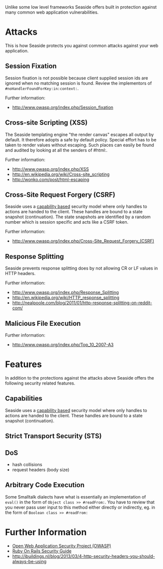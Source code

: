 Unlike some low level frameworks Seaside offers built in protection against many common web application vulnerabilities.

# Attacks #

This is how Seaside protects you against common attacks against your web application.

## Session Fixation ##
Session fixation is not possible because client supplied session ids are ignored when no matching session is found. Review the implementors of `#noHandlerFoundForKey:in:context:`.

Further information:
  * http://www.owasp.org/index.php/Session_fixation

## Cross-site Scripting (XSS) ##
The Seaside templating engine "the render canvas" escapes all output by default. It therefore adopts a safe by default policy. Special effort has to be taken to render values without escaping. Such places can easily be found and audited by looking at all the senders of #html:.

Further information:
  * http://www.owasp.org/index.php/XSS
  * http://en.wikipedia.org/wiki/Cross-site_scripting
  * http://wonko.com/post/html-escaping

## Cross-Site Request Forgery (CSRF) ##
Seaside uses a [capability based](https://en.wikipedia.org/wiki/Capability-based_security) security model where only handles to actions are handed to the client. These handles are bound to a state snapshot (continuation). The state snapshots are identified by a random number which is session specific and acts like a CSRF token.

Further information:
  * http://www.owasp.org/index.php/Cross-Site_Request_Forgery_(CSRF)

## Response Splitting ##
Seaside prevents response splitting does by not allowing CR or LF values in HTTP headers.

Further information:
  * http://www.owasp.org/index.php/Response_Splitting
  * http://en.wikipedia.org/wiki/HTTP_response_splitting
  * http://nealpoole.com/blog/2011/01/http-response-splitting-on-reddit-com/

## Malicious File Execution ##
Further information:
  * http://www.owasp.org/index.php/Top_10_2007-A3

# Features #
In addition to the protections against the attacks above Seaside offers the following security related features.

## Capabilities ##
Seaside uses a [capability based](https://en.wikipedia.org/wiki/Capability-based_security) security model where only handles to actions are handed to the client. These handles are bound to a state snapshot (continuation).

## Strict Transport Security (STS) ##

## DoS ##
  * hash collisions
  * request headers (body size)

## Arbitrary Code Execution ##

Some Smalltalk dialects have what is essentially an implementation of `eval()` in the form of `Object class >> #readFrom:`. You have to review that you never pass user input to this method either directly or indirectly, eg. in the form of `Boolean class >> #readFrom:`

# Further Information #
  * [Open Web Application Security Project (OWASP)](http://www.owasp.org/)
  * [Ruby On Rails Security Guide](http://guides.rubyonrails.org/security.html)
  * http://ibuildings.nl/blog/2013/03/4-http-security-headers-you-should-always-be-using